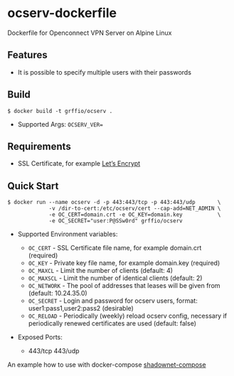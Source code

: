 # ocserv-dockerfile
Dockerfile for Openconnect VPN Server on Alpine Linux

Features
--------
- It is possible to specify multiple users with their passwords

Build
-----
```
$ docker build -t grffio/ocserv .
```
- Supported Args: `OCSERV_VER=`

Requirements
------------
- SSL Certificate, for example [Let’s Encrypt](https://letsencrypt.org/docs/)

Quick Start
-----------
```
$ docker run --name ocserv -d -p 443:443/tcp -p 443:443/udp       \
             -v /dir-to-cert:/etc/ocserv/cert --cap-add=NET_ADMIN \
             -e OC_CERT=domain.crt -e OC_KEY=domain.key           \
             -e OC_SECRET="user:P@SSw0rd" grffio/ocserv
```
- Supported Environment variables:
  - `OC_CERT`    - SSL Certificate file name, for example domain.crt (required)
  - `OC_KEY`     - Private key file name, for example domain.key (required)
  - `OC_MAXCL`   - Limit the number of clients (default: 4)
  - `OC_MAXSCL`  - Limit the number of identical clients (default: 2)
  - `OC_NETWORK` - The pool of addresses that leases will be given from (default: 10.24.35.0)
  - `OC_SECRET`  - Login and password for ocserv users, format: user1:pass1,user2:pass2 (desirable)
  - `OC_RELOAD`  - Periodically (weekly) reload ocserv config, necessary if periodically renewed certificates are used (default: false)

- Exposed Ports:
  - 443/tcp 443/udp

An example how to use with docker-compose [shadownet-compose](https://github.com/grffio/shadownet-compose)

